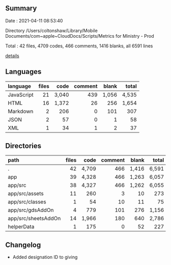 ## Summary

Date : 2021-04-11 08:53:40

Directory /Users/coltonshaw/Library/Mobile Documents/com~apple~CloudDocs/Scripts/Metrics for Ministry - Prod

Total : 42 files,  4709 codes, 466 comments, 1416 blanks, all 6591 lines

[details](details.md)

## Languages
| language | files | code | comment | blank | total |
| :--- | ---: | ---: | ---: | ---: | ---: |
| JavaScript | 21 | 3,040 | 439 | 1,056 | 4,535 |
| HTML | 16 | 1,372 | 26 | 256 | 1,654 |
| Markdown | 2 | 206 | 0 | 101 | 307 |
| JSON | 2 | 57 | 0 | 1 | 58 |
| XML | 1 | 34 | 1 | 2 | 37 |

## Directories
| path | files | code | comment | blank | total |
| :--- | ---: | ---: | ---: | ---: | ---: |
| . | 42 | 4,709 | 466 | 1,416 | 6,591 |
| app | 39 | 4,328 | 466 | 1,263 | 6,057 |
| app/src | 38 | 4,327 | 466 | 1,262 | 6,055 |
| app/src/assets | 11 | 260 | 3 | 10 | 273 |
| app/src/classes | 1 | 54 | 10 | 11 | 75 |
| app/src/gdsAddOn | 4 | 779 | 101 | 276 | 1,156 |
| app/src/sheetsAddOn | 14 | 1,966 | 180 | 640 | 2,786 |
| helperData | 1 | 175 | 0 | 52 | 227 |


## Changelog
- Added designation ID to giving